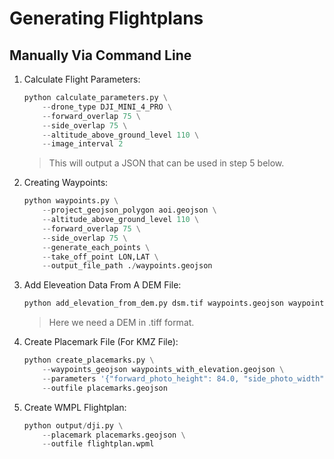 # Generating Flightplans

## Manually Via Command Line

1. Calculate Flight Parameters:

   ```python
   python calculate_parameters.py \
       --drone_type DJI_MINI_4_PRO \
       --forward_overlap 75 \
       --side_overlap 75 \
       --altitude_above_ground_level 110 \
       --image_interval 2
   ```

   > This will output a JSON that can be used in step 5 below.

2. Creating Waypoints:

   ```python
   python waypoints.py \
       --project_geojson_polygon aoi.geojson \
       --altitude_above_ground_level 110 \
       --forward_overlap 75 \
       --side_overlap 75 \
       --generate_each_points \
       --take_off_point LON,LAT \
       --output_file_path ./waypoints.geojson
   ```

3. Add Eleveation Data From A DEM File:

   ```python
   python add_elevation_from_dem.py dsm.tif waypoints.geojson waypoints_with_elevation.geojson
   ```

   > Here we need a DEM in .tiff format.

4. Create Placemark File (For KMZ File):

   ```python
   python create_placemarks.py \
       --waypoints_geojson waypoints_with_elevation.geojson \
       --parameters '{"forward_photo_height": 84.0, "side_photo_width": 149.0, "forward_spacing": 20.95, "side_spacing": 44.6, "ground_speed": 10.47, "altitude_above_ground_level": 115}' \
       --outfile placemarks.geojson
   ```

5. Create WMPL Flightplan:

   ```python
   python output/dji.py \
       --placemark placemarks.geojson \
       --outfile flightplan.wpml
   ```
